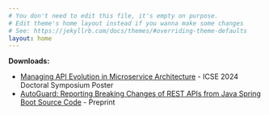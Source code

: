 ```yaml
---
# You don't need to edit this file, it's empty on purpose.
# Edit theme's home layout instead if you wanna make some changes
# See: https://jekyllrb.com/docs/themes/#overriding-theme-defaults
layout: home
---
```



__Downloads:__
- [Managing API Evolution in Microservice Architecture](resources/ICSE_DS_Poster_Lercher_2024.pdf) - ICSE 2024 Doctoral Symposium Poster
- [AutoGuard: Reporting Breaking Changes of REST APIs from Java Spring Boot Source Code](resources/AutoGuard_Lercher_preprint.pdf) - Preprint

